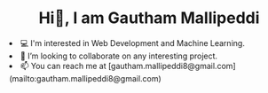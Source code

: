 <h1 align="center">Hi👋, I am Gautham Mallipeddi</h1>
<ul>
</ul>
<li>💻 I'm interested in Web Development and Machine Learning.</li>
<li>👯 I’m looking to collaborate on any interesting project.</li>
<li>📫 You can reach me at [gautham.mallipeddi8@gmail.com](mailto:gautham.mallipeddi8@gmail.com)</li>

<!--
**gautham-8/gautham-8** is a ✨ _special_ ✨ repository because its `README.md` (this file) appears on your GitHub profile.

Here are some ideas to get you started:

- 🔭 I’m currently working on ...
- 🌱 I’m currently learning ...
- 👯 I’m looking to collaborate on ...
- 🤔 I’m looking for help with ...
- 💬 Ask me about ...
- 📫 How to reach me: ...
- 😄 Pronouns: ...
- ⚡ Fun fact: ...
-->
